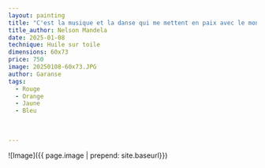 ```yaml
---
layout: painting
title: "C'est la musique et la danse qui me mettent en paix avec le monde."           
title_author: Nelson Mandela
date: 2025-01-08
technique: Huile sur toile
dimensions: 60x73
price: 750 
image: 20250108-60x73.JPG
author: Garanse
tags:
  - Rouge
  - Orange
  - Jaune
  - Bleu
  
  
  
---
```

![Image]({{ page.image | prepend: site.baseurl}})

